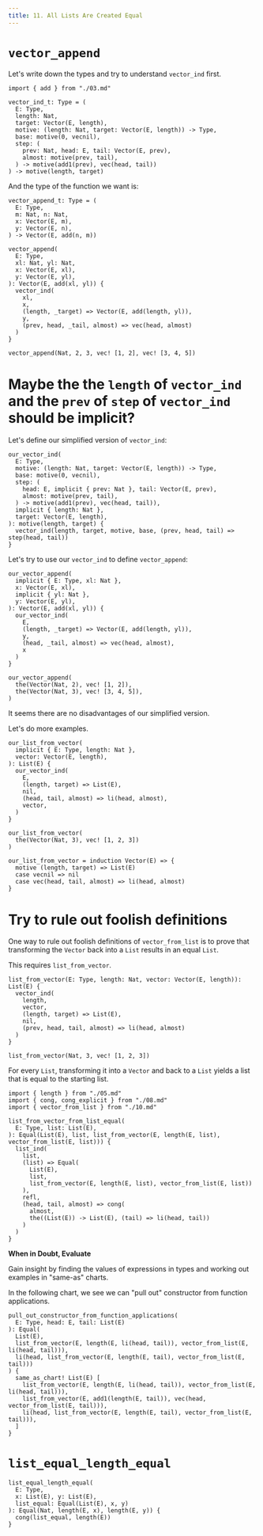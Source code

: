 ```yaml
---
title: 11. All Lists Are Created Equal
---
```


# `vector_append`

Let's write down the types and try to understand `vector_ind` first.

``` cicada
import { add } from "./03.md"

vector_ind_t: Type = (
  E: Type,
  length: Nat,
  target: Vector(E, length),
  motive: (length: Nat, target: Vector(E, length)) -> Type,
  base: motive(0, vecnil),
  step: (
    prev: Nat, head: E, tail: Vector(E, prev),
    almost: motive(prev, tail),
  ) -> motive(add1(prev), vec(head, tail))
) -> motive(length, target)
```

And the type of the function we want is:

``` cicada
vector_append_t: Type = (
  E: Type,
  m: Nat, n: Nat,
  x: Vector(E, m),
  y: Vector(E, n),
) -> Vector(E, add(n, m))
```

``` cicada
vector_append(
  E: Type,
  xl: Nat, yl: Nat,
  x: Vector(E, xl),
  y: Vector(E, yl),
): Vector(E, add(xl, yl)) {
  vector_ind(
    xl,
    x,
    (length, _target) => Vector(E, add(length, yl)),
    y,
    (prev, head, _tail, almost) => vec(head, almost)
  )
}

vector_append(Nat, 2, 3, vec! [1, 2], vec! [3, 4, 5])
```

# Maybe the the `length` of `vector_ind` and the `prev` of `step` of `vector_ind` should be implicit?

Let's define our simplified version of `vector_ind`:

``` cicada
our_vector_ind(
  E: Type,
  motive: (length: Nat, target: Vector(E, length)) -> Type,
  base: motive(0, vecnil),
  step: (
    head: E, implicit { prev: Nat }, tail: Vector(E, prev),
    almost: motive(prev, tail),
  ) -> motive(add1(prev), vec(head, tail)),
  implicit { length: Nat },
  target: Vector(E, length),
): motive(length, target) {
  vector_ind(length, target, motive, base, (prev, head, tail) => step(head, tail))
}
```

Let's try to use our `vector_ind` to define `vector_append`:

``` cicada
our_vector_append(
  implicit { E: Type, xl: Nat },
  x: Vector(E, xl),
  implicit { yl: Nat },
  y: Vector(E, yl),
): Vector(E, add(xl, yl)) {
  our_vector_ind(
    E,
    (length, _target) => Vector(E, add(length, yl)),
    y,
    (head, _tail, almost) => vec(head, almost),
    x
  )
}

our_vector_append(
  the(Vector(Nat, 2), vec! [1, 2]),
  the(Vector(Nat, 3), vec! [3, 4, 5]),
)
```

It seems there are no disadvantages of our simplified version.

Let's do more examples.

``` cicada
our_list_from_vector(
  implicit { E: Type, length: Nat },
  vector: Vector(E, length),
): List(E) {
  our_vector_ind(
    E,
    (length, target) => List(E),
    nil,
    (head, tail, almost) => li(head, almost),
    vector,
  )
}

our_list_from_vector(
  the(Vector(Nat, 3), vec! [1, 2, 3])
)
```

``` cicada wishful-thinking
our_list_from_vector = induction Vector(E) => {
  motive (length, target) => List(E)
  case vecnil => nil
  case vec(head, tail, almost) => li(head, almost)
}
```

# Try to rule out foolish definitions

One way to rule out foolish definitions of `vector_from_list`
is to prove that transforming the `Vector` back into a `List`
results in an equal `List`.

This requires `list_from_vector`.

``` cicada
list_from_vector(E: Type, length: Nat, vector: Vector(E, length)): List(E) {
  vector_ind(
    length,
    vector,
    (length, target) => List(E),
    nil,
    (prev, head, tail, almost) => li(head, almost)
  )
}

list_from_vector(Nat, 3, vec! [1, 2, 3])
```

For every `List`, transforming it into a `Vector` and back to a `List`
yields a list that is equal to the starting list.

``` cicada
import { length } from "./05.md"
import { cong, cong_explicit } from "./08.md"
import { vector_from_list } from "./10.md"

list_from_vector_from_list_equal(
  E: Type, list: List(E),
): Equal(List(E), list, list_from_vector(E, length(E, list), vector_from_list(E, list))) {
  list_ind(
    list,
    (list) => Equal(
      List(E),
      list,
      list_from_vector(E, length(E, list), vector_from_list(E, list))
    ),
    refl,
    (head, tail, almost) => cong(
      almost,
      the((List(E)) -> List(E), (tail) => li(head, tail))
    )
  )
}
```

**When in Doubt, Evaluate**

Gain insight by finding the values of expressions in types
and working out examples in "same-as" charts.

In the following chart, we see we can "pull out" constructor from function applications.

``` cicada
pull_out_constructor_from_function_applications(
  E: Type, head: E, tail: List(E)
): Equal(
  List(E),
  list_from_vector(E, length(E, li(head, tail)), vector_from_list(E, li(head, tail))),
  li(head, list_from_vector(E, length(E, tail), vector_from_list(E, tail)))
) {
  same_as_chart! List(E) [
    list_from_vector(E, length(E, li(head, tail)), vector_from_list(E, li(head, tail))),
    list_from_vector(E, add1(length(E, tail)), vec(head, vector_from_list(E, tail))),
    li(head, list_from_vector(E, length(E, tail), vector_from_list(E, tail))),
  ]
}
```

# `list_equal_length_equal`

``` cicada
list_equal_length_equal(
  E: Type,
  x: List(E), y: List(E),
  list_equal: Equal(List(E), x, y)
): Equal(Nat, length(E, x), length(E, y)) {
  cong(list_equal, length(E))
}
```
